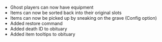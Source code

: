 - Ghost players can now have equipment
- Items can now be sorted back into their original slots
- Items can now be picked up by sneaking on the grave (Config option)
- Added restore command
- Added death ID to obituary
- Added item tooltips to obituary